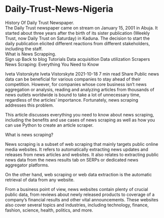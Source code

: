# Daily-Trust-News-Nigeria
History Of Daily Trust Newspaper.<br>
The Daily Trust newspaper came on stream on January 15, 2001 in Abuja. It started about three years after the birth of its sister publication (Weekly Trust, now Daily Trust on Saturday) in Kaduna. The decision to start the daily publication elicited different reactions from different stakeholders, including the staff.<br>
What is News Scrapping. <br>
Sign up
Back to blog
Tutorials
Data acquisition
Data utilization
Scrapers
News Scraping: Everything You Need to Know


Iveta Vistorskyte
Iveta Vistorskyte
2021-10-18
7 min read
Share
Public news data can be beneficial for various companies to stay ahead of their competition. However, for companies whose core business isn’t news aggregation or analysis, reading and analyzing articles from thousands of news outlets worldwide is bound to take a lot of unnecessary time, regardless of the articles’ importance. Fortunately, news scraping addresses this problem. 

This article discusses everything you need to know about news scraping, including the benefits and use cases of news scraping as well as how you can use Python to create an article scraper.

What is news scraping?

News scraping is a subset of web scraping that mainly targets public online media websites. It refers to automatically extracting news updates and releases from news articles and websites. It also relates to extracting public news data from the news results tab on SERPs or dedicated news aggregator platforms. 

On the other hand, web scraping or web data extraction is the automatic retrieval of data from any website.

From a business point of view, news websites contain plenty of crucial public data, from reviews about newly released products to coverage of a company’s financial results and other vital announcements. These websites also cover several topics and industries, including technology, finance, fashion, science, health, politics, and more.
